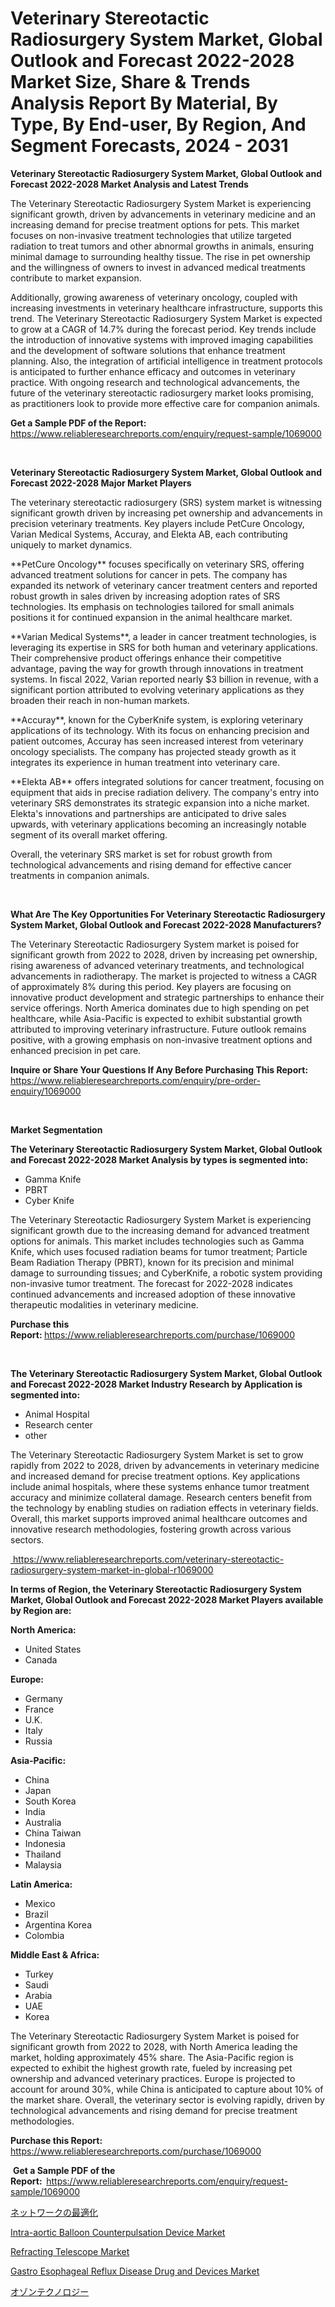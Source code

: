 <p><h1>Veterinary Stereotactic Radiosurgery System Market, Global Outlook and Forecast 2022-2028 Market Size, Share & Trends Analysis Report By Material, By Type, By End-user, By Region, And Segment Forecasts, 2024 - 2031</h1></p><p><strong>Veterinary Stereotactic Radiosurgery System Market, Global Outlook and Forecast 2022-2028 Market Analysis and Latest Trends</strong></p>
<p><p>The Veterinary Stereotactic Radiosurgery System Market is experiencing significant growth, driven by advancements in veterinary medicine and an increasing demand for precise treatment options for pets. This market focuses on non-invasive treatment technologies that utilize targeted radiation to treat tumors and other abnormal growths in animals, ensuring minimal damage to surrounding healthy tissue. The rise in pet ownership and the willingness of owners to invest in advanced medical treatments contribute to market expansion. </p><p>Additionally, growing awareness of veterinary oncology, coupled with increasing investments in veterinary healthcare infrastructure, supports this trend. The Veterinary Stereotactic Radiosurgery System Market is expected to grow at a CAGR of 14.7% during the forecast period. Key trends include the introduction of innovative systems with improved imaging capabilities and the development of software solutions that enhance treatment planning. Also, the integration of artificial intelligence in treatment protocols is anticipated to further enhance efficacy and outcomes in veterinary practice. With ongoing research and technological advancements, the future of the veterinary stereotactic radiosurgery market looks promising, as practitioners look to provide more effective care for companion animals.</p></p>
<p><strong>Get a Sample PDF of the Report:&nbsp;</strong> <a href="https://www.reliableresearchreports.com/enquiry/request-sample/1069000">https://www.reliableresearchreports.com/enquiry/request-sample/1069000</a></p>
<p>&nbsp;</p>
<p><strong>Veterinary Stereotactic Radiosurgery System Market, Global Outlook and Forecast 2022-2028 Major Market Players</strong></p>
<p><p>The veterinary stereotactic radiosurgery (SRS) system market is witnessing significant growth driven by increasing pet ownership and advancements in precision veterinary treatments. Key players include PetCure Oncology, Varian Medical Systems, Accuray, and Elekta AB, each contributing uniquely to market dynamics.</p><p>**PetCure Oncology** focuses specifically on veterinary SRS, offering advanced treatment solutions for cancer in pets. The company has expanded its network of veterinary cancer treatment centers and reported robust growth in sales driven by increasing adoption rates of SRS technologies. Its emphasis on technologies tailored for small animals positions it for continued expansion in the animal healthcare market.</p><p>**Varian Medical Systems**, a leader in cancer treatment technologies, is leveraging its expertise in SRS for both human and veterinary applications. Their comprehensive product offerings enhance their competitive advantage, paving the way for growth through innovations in treatment systems. In fiscal 2022, Varian reported nearly $3 billion in revenue, with a significant portion attributed to evolving veterinary applications as they broaden their reach in non-human markets.</p><p>**Accuray**, known for the CyberKnife system, is exploring veterinary applications of its technology. With its focus on enhancing precision and patient outcomes, Accuray has seen increased interest from veterinary oncology specialists. The company has projected steady growth as it integrates its experience in human treatment into veterinary care.</p><p>**Elekta AB** offers integrated solutions for cancer treatment, focusing on equipment that aids in precise radiation delivery. The company's entry into veterinary SRS demonstrates its strategic expansion into a niche market. Elekta's innovations and partnerships are anticipated to drive sales upwards, with veterinary applications becoming an increasingly notable segment of its overall market offering.</p><p>Overall, the veterinary SRS market is set for robust growth from technological advancements and rising demand for effective cancer treatments in companion animals.</p></p>
<p>&nbsp;</p>
<p><strong>What Are The Key Opportunities For Veterinary Stereotactic Radiosurgery System Market, Global Outlook and Forecast 2022-2028 Manufacturers?</strong></p>
<p><p>The Veterinary Stereotactic Radiosurgery System market is poised for significant growth from 2022 to 2028, driven by increasing pet ownership, rising awareness of advanced veterinary treatments, and technological advancements in radiotherapy. The market is projected to witness a CAGR of approximately 8% during this period. Key players are focusing on innovative product development and strategic partnerships to enhance their service offerings. North America dominates due to high spending on pet healthcare, while Asia-Pacific is expected to exhibit substantial growth attributed to improving veterinary infrastructure. Future outlook remains positive, with a growing emphasis on non-invasive treatment options and enhanced precision in pet care.</p></p>
<p><strong>Inquire or Share Your Questions If Any Before Purchasing This Report:</strong> <a href="https://www.reliableresearchreports.com/enquiry/pre-order-enquiry/1069000">https://www.reliableresearchreports.com/enquiry/pre-order-enquiry/1069000</a></p>
<p>&nbsp;</p>
<p><strong>Market Segmentation</strong></p>
<p><strong>The Veterinary Stereotactic Radiosurgery System Market, Global Outlook and Forecast 2022-2028 Market Analysis by types is segmented into:</strong></p>
<p><ul><li>Gamma Knife</li><li>PBRT</li><li>Cyber Knife</li></ul></p>
<p><p>The Veterinary Stereotactic Radiosurgery System Market is experiencing significant growth due to the increasing demand for advanced treatment options for animals. This market includes technologies such as Gamma Knife, which uses focused radiation beams for tumor treatment; Particle Beam Radiation Therapy (PBRT), known for its precision and minimal damage to surrounding tissues; and CyberKnife, a robotic system providing non-invasive tumor treatment. The forecast for 2022-2028 indicates continued advancements and increased adoption of these innovative therapeutic modalities in veterinary medicine.</p></p>
<p><strong>Purchase this Report:&nbsp;</strong><a href="https://www.reliableresearchreports.com/purchase/1069000">https://www.reliableresearchreports.com/purchase/1069000</a></p>
<p>&nbsp;</p>
<p><strong>The Veterinary Stereotactic Radiosurgery System Market, Global Outlook and Forecast 2022-2028 Market Industry Research by Application is segmented into:</strong></p>
<p><ul><li>Animal Hospital</li><li>Research center</li><li>other</li></ul></p>
<p><p>The Veterinary Stereotactic Radiosurgery System Market is set to grow rapidly from 2022 to 2028, driven by advancements in veterinary medicine and increased demand for precise treatment options. Key applications include animal hospitals, where these systems enhance tumor treatment accuracy and minimize collateral damage. Research centers benefit from the technology by enabling studies on radiation effects in veterinary fields. Overall, this market supports improved animal healthcare outcomes and innovative research methodologies, fostering growth across various sectors.</p></p>
<p><a href="https://www.reliableresearchreports.com/veterinary-stereotactic-radiosurgery-system-market-in-global-r1069000">&nbsp;https://www.reliableresearchreports.com/veterinary-stereotactic-radiosurgery-system-market-in-global-r1069000</a></p>
<p><strong>In terms of Region, the Veterinary Stereotactic Radiosurgery System Market, Global Outlook and Forecast 2022-2028 Market Players available by Region are:</strong></p>
<p>
    <p> <strong> North America: </strong>
        <ul>
            <li>United States</li>
            <li>Canada</li>
        </ul>
        </p> 
    <p> <strong> Europe: </strong>
        <ul>
            <li>Germany</li>
            <li>France</li>
            <li>U.K.</li>
            <li>Italy</li>
            <li>Russia</li>
        </ul>
        </p> 
    <p> <strong> Asia-Pacific: </strong>
        <ul>
            <li>China</li>
            <li>Japan</li>
            <li>South Korea</li>
            <li>India</li>
            <li>Australia</li>
            <li>China Taiwan</li>
            <li>Indonesia</li>
            <li>Thailand</li>
            <li>Malaysia</li>
        </ul>
        </p> 
    <p> <strong> Latin America: </strong>
        <ul>
            <li>Mexico</li>
            <li>Brazil</li>
            <li>Argentina Korea</li>
            <li>Colombia</li>
        </ul>
        </p> 
    <p> <strong> Middle East & Africa: </strong>
        <ul>
            <li>Turkey</li>
            <li>Saudi</li>
            <li>Arabia</li>
            <li>UAE</li>
            <li>Korea</li>
        </ul>
    </p>
    </p>
<p><p>The Veterinary Stereotactic Radiosurgery System Market is poised for significant growth from 2022 to 2028, with North America leading the market, holding approximately 45% share. The Asia-Pacific region is expected to exhibit the highest growth rate, fueled by increasing pet ownership and advanced veterinary practices. Europe is projected to account for around 30%, while China is anticipated to capture about 10% of the market share. Overall, the veterinary sector is evolving rapidly, driven by technological advancements and rising demand for precise treatment methodologies.</p></p>
<p><strong>Purchase this Report: </strong><a href="https://www.reliableresearchreports.com/purchase/1069000">https://www.reliableresearchreports.com/purchase/1069000</a></p>
<p>&nbsp;<strong>Get a Sample PDF of the Report:&nbsp;&nbsp;</strong><a href="https://www.reliableresearchreports.com/enquiry/request-sample/1069000">https://www.reliableresearchreports.com/enquiry/request-sample/1069000</a></p>
<p><strong></strong></p>
<p><p><a href="https://medium.com/@atdlohman/%E3%83%8D%E3%83%83%E3%83%88%E3%83%AF%E3%83%BC%E3%82%AF%E6%9C%80%E9%81%A9%E5%8C%96%E5%B8%82%E5%A0%B4-%E5%B8%82%E5%A0%B4%E3%82%BB%E3%82%B0%E3%83%A1%E3%83%B3%E3%83%86%E3%83%BC%E3%82%B7%E3%83%A7%E3%83%B3-%E5%9C%B0%E7%90%86%E7%9A%84%E5%9C%B0%E5%9F%9F-%E3%81%8A%E3%82%88%E3%81%B32031%E5%B9%B4%E3%81%BE%E3%81%A7%E3%81%AE%E5%B8%82%E5%A0%B4%E4%BA%88%E6%B8%AC-8f796cd7522a">ネットワークの最適化</a></p><p><a href="https://issuu.com/reportprime-2/docs/intra-aortic-balloon-counterpulsati_e660d61f486293">Intra-aortic Balloon Counterpulsation Device Market</a></p><p><a href="https://medium.com/@raleciabridges8/refracting-telescope-market-research-report-includes-analysis-on-market-size-share-and-growth-rate-19abfd1cf538">Refracting Telescope Market</a></p><p><a href="https://issuu.com/reportprime-2/docs/gastro-esophageal-reflux-disease-dr_ab3054f5c71b8d">Gastro Esophageal Reflux Disease Drug and Devices Market</a></p><p><a href="https://medium.com/@felicidadbucar3s/%E3%82%AA%E3%82%BE%E3%83%B3%E6%8A%80%E8%A1%93%E5%B8%82%E5%A0%B4%E3%81%AE%E8%A6%81%E7%82%B9-%E4%B8%BB%E8%A6%81%E5%B8%82%E5%A0%B4%E3%83%97%E3%83%AC%E3%83%BC%E3%83%A4%E3%83%BC-%E9%9C%80%E8%A6%81%E3%81%AE%E6%8E%A8%E9%80%B2%E8%A6%81%E5%9B%A0-%E3%81%8A%E3%82%88%E3%81%B32024%E5%B9%B4%E3%81%8B%E3%82%892031%E5%B9%B4%E3%81%BE%E3%81%A7%E3%81%AEroi%E3%83%9D%E3%83%86%E3%83%B3%E3%82%B7%E3%83%A3%E3%83%AB%E3%81%AE%E4%BA%88%E6%B8%AC-14f9719100f7">オゾンテクノロジー</a></p></p>